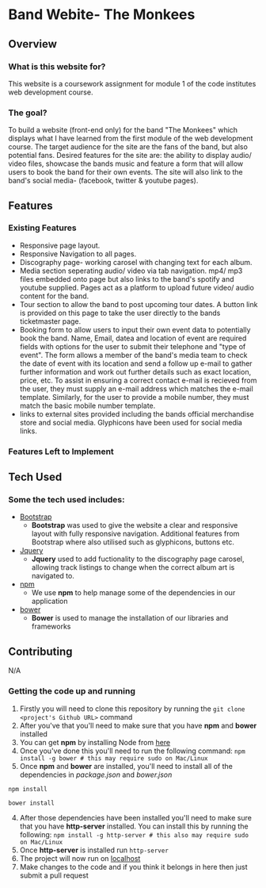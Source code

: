 # Band Webite- The Monkees

## Overview

### What is this website for?

This website is a coursework assignment for module 1 of the code institutes web development course.

### The goal?

To build a website (front-end only) for the band "The Monkees" which displays what I have learned from the first module of the web development course. The target audience for the site are the fans of the band, but also potential fans.
Desired features for the site are: the ability to display audio/ video files, showcase the bands music and feature a form that will allow users to book the band for their own events. The site will also link to the band's social media- (facebook, twitter & youtube pages).

## Features

### Existing Features
- Responsive page layout.
- Responsive Navigation to all pages.
- Discography page- working carosel with changing text for each album.
- Media section seperating audio/ video via tab navigation. mp4/ mp3 files embedded onto page but also links to the band's spotify and youtube supplied. Pages act as a platform to upload future video/ audio content for the band.
- Tour section to allow the band to post upcoming tour dates. A button link is provided on this page to take the user directly to the bands ticketmaster page.
- Booking form to allow users to input their own event data to potentially book the band. Name, Email, datea and location of event are required fields with options for the user to submit their telephone and "type of event". The form allows a member of the band's media team to check the date of event with its location and send a follow up e-mail to gather further information and work out further details such as exact location, price, etc. To assist in ensuring a correct contact e-mail is recieved from the user, they must supply an e-mail address which matches the e-mail template. Similarly, for the user to provide a mobile number, they must match the basic mobile number template.
- links to external sites provided including the bands official merchandise store and social media. Glyphicons have been used for social media links.

### Features Left to Implement


## Tech Used

### Some the tech used includes:

- [Bootstrap](http://getbootstrap.com/)
	- **Bootstrap** was used to give the website a clear and responsive layout with fully responsive navigation. Additional features from Bootstrap where also utilised such as glyphicons, buttons etc. 
- [Jquery](http://code.jquery.com)
  - **Jquery** used to add fuctionality to the discography page carosel, allowing track listings to change when the correct album art is navigated to.
- [npm](https://www.npmjs.com/)
	- We use **npm** to help manage some of the dependencies in our application
- [bower](https://bower.io/)
	- **Bower** is used to manage the installation of our libraries and frameworks
 
## Contributing
N/A

### Getting the code up and running
1. Firstly you will need to clone this repository by running the ```git clone <project's Github URL>``` command
2. After you've that you'll need to make sure that you have **npm** and **bower** installed
  1. You can get **npm** by installing Node from [here](https://nodejs.org/en/)
  2. Once you've done this you'll need to run the following command:
  	 `npm install -g bower # this may require sudo on Mac/Linux`
3. Once **npm** and **bower** are installed, you'll need to install all of the dependencies in *package.json* and *bower.json*
  ```
  npm install

  bower install
  ```
4. After those dependencies have been installed you'll need to make sure that you have **http-server** installed. You can install this by running the following: ```npm install -g http-server # this also may require sudo on Mac/Linux```
5. Once **http-server** is installed run ```http-server```
6. The project will now run on [localhost](http://127.0.0.1:8080)
7. Make changes to the code and if you think it belongs in here then just submit a pull request